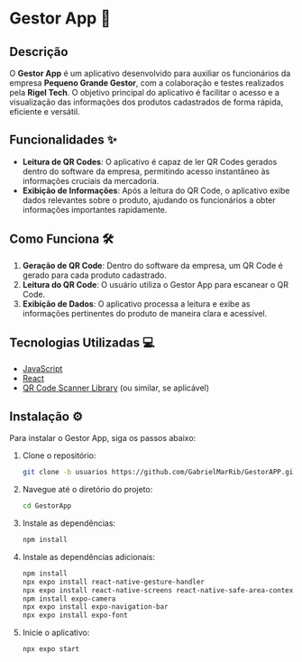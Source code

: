 # Gestor App 🚀

## Descrição

O **Gestor App** é um aplicativo desenvolvido para auxiliar os funcionários da empresa **Pequeno Grande Gestor**, com a colaboração e testes realizados pela **Rigel Tech**. O objetivo principal do aplicativo é facilitar o acesso e a visualização das informações dos produtos cadastrados de forma rápida, eficiente e versátil.

## Funcionalidades ✨

- **Leitura de QR Codes**: O aplicativo é capaz de ler QR Codes gerados dentro do software da empresa, permitindo acesso instantâneo às informações cruciais da mercadoria.
- **Exibição de Informações**: Após a leitura do QR Code, o aplicativo exibe dados relevantes sobre o produto, ajudando os funcionários a obter informações importantes rapidamente.

## Como Funciona 🛠️

1. **Geração de QR Code**: Dentro do software da empresa, um QR Code é gerado para cada produto cadastrado.
2. **Leitura do QR Code**: O usuário utiliza o Gestor App para escanear o QR Code.
3. **Exibição de Dados**: O aplicativo processa a leitura e exibe as informações pertinentes do produto de maneira clara e acessível.

## Tecnologias Utilizadas 💻

- [JavaScript](https://www.javascript.com/)
- [React](https://reactjs.org/)
- [QR Code Scanner Library](https://www.npmjs.com/package/qrcode.react) (ou similar, se aplicável)

## Instalação ⚙️

Para instalar o Gestor App, siga os passos abaixo:

1. Clone o repositório:
   ```bash
   git clone -b usuarios https://github.com/GabrielMarRib/GestorAPP.git

2. Navegue até o diretório do projeto:
   ```bash
   cd GestorApp

3. Instale as dependências:
   ```bash
   npm install

4. Instale as dependências adicionais:
   ```bash
   npm install
   npx expo install react-native-gesture-handler
   npx expo install react-native-screens react-native-safe-area-context
   npm install expo-camera
   npx expo install expo-navigation-bar
   npx expo install expo-font
   
6. Inicie o aplicativo:
   ```bash
   npx expo start
